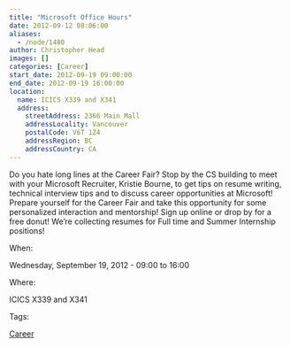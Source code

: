 ```yaml
---
title: "Microsoft Office Hours"
date: 2012-09-12 08:06:00
aliases:
  - /node/1480
author: Christopher Head
images: []
categories: [Career]
start_date: 2012-09-19 09:00:00
end_date: 2012-09-19 16:00:00
location:
  name: ICICS X339 and X341
  address:
    streetAddress: 2366 Main Mall
    addressLocality: Vancouver
    postalCode: V6T 1Z4
    addressRegion: BC
    addressCountry: CA
---
```


Do you hate long lines at the Career Fair? Stop by the CS building to meet with your Microsoft Recruiter, Kristie Bourne, to get tips on resume writing, technical interview tips and to discuss career opportunities at Microsoft! Prepare yourself for the Career Fair and take this opportunity for some personalized interaction and mentorship! Sign up online or drop by for a free donut! We’re collecting resumes for Full time and Summer Internship positions!

When: 

Wednesday, September 19, 2012 - 09:00 to 16:00

Where: 

ICICS X339 and X341

Tags: 

[Career](/career)
